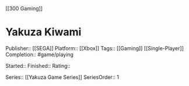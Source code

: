 [[300 Gaming]]

# Yakuza Kiwami

Publisher:: [[SEGA]]
Platform:: [[Xbox]]
Tags:: [[Gaming]] [[Single-Player]]
Completion:: #game/playing

Started:: 
Finished:: 
Rating:: 

Series:: [[Yakuza Game Series]]
SeriesOrder:: 1